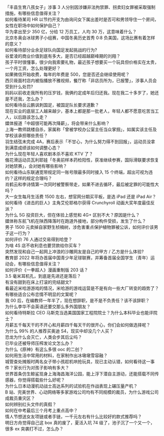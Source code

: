 「丰县生育八孩女子」涉事 3 人分别因涉嫌非法拘禁罪、拐卖妇女罪被采取强制措施，有哪些信息值得关注？  
如何看待某司 HR 以节约开支为由询问女下属出差时是否可和男领导住一个房间，女性在职场中如何保护自己？  
华为拿出至少 350 亿，分给 12 万员工，人均 30 万，这意味着什么？  
北京冬奥会冰球男子小组赛，中国冬奥历史首秀 0:8 负美国，这场比赛有着怎样的意义？  
如何看待部分业余足球队向国足发起挑战的行为?  
谷爱凌的商业价值到底有多大，是否已经超越巅峰期的刘翔？  
孩子平时很懂事，很少向我索要礼物，最近孩子想要买一个玩具但价格实在太贵，一个月工资，怎么处理更好？  
如果微信开始收费，每年的年费是 500，您是否还会继续使用呢？  
西贝莜面村店内被指播放不雅视频，餐厅称「非店员所为，已报警」，涉事人员会受到什么处罚?  
妈妈以前收走我所有的压岁钱，我俩约定成年后归还我。现在我二十多岁了，她还是不还我，怎么办？  
如何看待岳云鹏讽刺国足，被国足队长要求道歉？  
现在实业的底层工人越来越少，基本上都是那一批老人，年轻人都不愿意吃苦当工人，以后路该怎么走？  
媒体报道「中超很可能再次降薪」，将会带来什么影响？  
上海一教师跳楼自杀，家属称「曾被学校办公室主任当众掌掴」，如属实该主任及学校该承担哪些责任？  
羽生结弦未完成 4A，赛后表示「不甘心，为什么努力得不到回报」，运动员没拿到满意成绩该如何调整心态？  
为什么现在年轻人喜欢剧本杀不喜欢 KTV 了？  
俄花滑运动员瓦利耶娃「冬奥前样本药检阳性，获准继续参赛，国际滑联要求恢复对她禁赛」，会对她有哪些影响？  
如何看待山东联通宽带规定同一账号限最多同时接入 15 个终端，超出可视为违约？这样的规定合理吗？  
肖鹤云和李诗情第一次同时被警察带走，如果不进去循环，最后被定罪的可能性大吗？  
大一女生每月生活费 1500 左右，想官网分期买平板，是选 iPad 还是 iPad Air？  
如何看待《进击的巨人》主角艾伦耶格尔获得 Crunchyroll 动画大奖年度最佳反派？  
为什么 5G 投资巨大，但在体验上感觉和 4G+ 区别不大？原因是什么？  
媒体称东航飞机在陕西降落时在跑道外接地，部分构件受损，发生了什么？  
男子 1500 元卖掉自家野生桢楠树，涉危害重点保护植物罪被公诉，如何评价该男子这一行为？  
如何评价 76 人通过交易得到哈登？  
为啥 4S 店不收利息也要贷款给你买车？  
突然发现和自己一起网上冲浪的沙雕网友是自己的甲方 / 乙方是什么体验?  
教育部 2022 年将办首届中国青少年足球联赛，并筹备首届全国学生（青年）运动会，有哪些信息值得关注？  
如何评价《一拳超人》漫画重制版 203 话？  
3.5 毫米耳机孔，到底是先进还是落后？  
有没有甜到在床上打滚的完结甜文?  
看最近米哈游游戏的情况，米哈游的游戏运营是不是有向一些大厂转变的趋势了？  
有哪些适合公布恋情不明显的文案呢？  
我 00 后，在编教师一年半了，现在想辞职，是不是不负责任？该不该辞职？  
为什么李华不会英语还要交那么多外国朋友？  
如何看待特斯拉 CEO 马斯克当选美国国家工程院院士？为什么本科毕业也能评院士？  
月薪五千每天干的不开心和月薪四千每天干的很开心，你们会如何做选择呢？  
为什么 99% 的人推荐买奥迪 S4，现实中却没几个人买？  
恐龙为什么会灭亡，人类会步其后尘吗？  
已毕业还被导师压榨发论文怎么办？  
为什么《原神》有这么多很 ooc 的二创？  
如何用生活中常用的材料，在家制作出冰墩墩雪容融？  
城管查处摊贩时两名女子带小孩趁机哄抢玩具，现已主动认错，如何看待这一事件？家长行为对孩子影响有多大？  
世界首条仿生鲸鲨现身上海海昌海洋公园，能上浮下潜自主游动，还能搭载不同传感器，你觉得搭载些什么好呢？  
为什么日本动漫机动战士高达系列的试验机在作战表现上碾压量产机？  
B 站、完美世界、心动网络等多家游戏公司均有不同规模的裁员，为什么游戏公司成裁员重灾区？  
如何辨别红头文件的真假？  
如何在中考最后三个月考上重点高中？  
情人节想送女友项链或者手链，一千元左右有什么比较好的款式推荐吗？  
明日方舟觉得自己这 box 真的废了，夏活入坑 74 级了，池子沉了一个又一个，很多 ex 突袭打不过，怎么办？  
